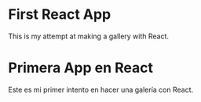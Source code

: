 # First React App

This is my attempt at making a gallery with React.

# Primera App en React

Este es mi primer intento en hacer una galería con React.
